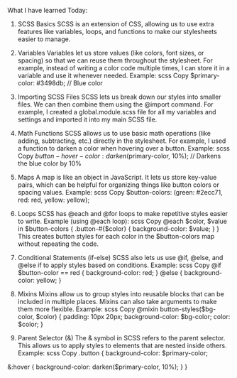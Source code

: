 What I have learned Today:
1. SCSS Basics
SCSS is an extension of CSS, allowing us to use extra features like variables, loops, and functions to make our stylesheets easier to manage.

2. Variables
Variables let us store values (like colors, font sizes, or spacing) so that we can reuse them throughout the stylesheet. For example, instead of writing a color code multiple times, I can store it in a variable and use it whenever needed.
Example:
scss
Copy
$primary-color: #3498db;  // Blue color
3. Importing SCSS Files
SCSS lets us break down our styles into smaller files. We can then combine them using the @import command.
For example, I created a global.module.scss file for all my variables and settings and imported it into my main SCSS file.
4. Math Functions
SCSS allows us to use basic math operations (like adding, subtracting, etc.) directly in the stylesheet. For example, I used a function to darken a color when hovering over a button.
Example:
scss
Copy
$button-hover-color: darken($primary-color, 10%);  // Darkens the blue color by 10%
5. Maps
A map is like an object in JavaScript. It lets us store key-value pairs, which can be helpful for organizing things like button colors or spacing values.
Example:
scss
Copy
$button-colors: (green: #2ecc71, red: red, yellow: yellow);
6. Loops
SCSS has @each and @for loops to make repetitive styles easier to write.
Example (using @each loop):
scss
Copy
@each $color, $value in $button-colors {
  .button-#{$color} {
    background-color: $value;
  }
}
This creates button styles for each color in the $button-colors map without repeating the code.
7. Conditional Statements (if-else)
SCSS also lets us use @if, @else, and @else if to apply styles based on conditions.
Example:
scss
Copy
@if $button-color == red {
  background-color: red;
} @else {
  background-color: yellow;
}
8. Mixins
Mixins allow us to group styles into reusable blocks that can be included in multiple places. Mixins can also take arguments to make them more flexible.
Example:
scss
Copy
@mixin button-styles($bg-color, $color) {
  padding: 10px 20px;
  background-color: $bg-color;
  color: $color;
}
9. Parent Selector (&)
The & symbol in SCSS refers to the parent selector. This allows us to apply styles to elements that are nested inside others.
Example:
scss
Copy
.button {
  background-color: $primary-color;
  
  &:hover {
    background-color: darken($primary-color, 10%);
  }
}
